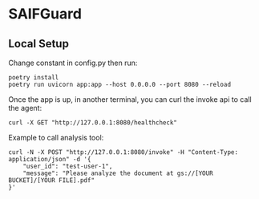 # SAIFGuard

## Local Setup
Change constant in config.py then run: 
```
poetry install
poetry run uvicorn app:app --host 0.0.0.0 --port 8080 --reload
```

Once the app is up, in another terminal, you can curl the invoke api to call the agent:
```
curl -X GET "http://127.0.0.1:8080/healthcheck"
```

Example to call analysis tool:
```
curl -N -X POST "http://127.0.0.1:8080/invoke" -H "Content-Type: application/json" -d '{
    "user_id": "test-user-1",
    "message": "Please analyze the document at gs://[YOUR BUCKET]/[YOUR FILE].pdf"
}'
```